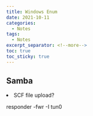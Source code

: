 ```yaml
---
title: Windows Enum
date: 2021-10-11
categories:
  - Notes
tags:
  - Notes
excerpt_separator: <!--more-->
toc: true
toc_sticky: true
---
```


<h2>Samba</h2>
<li>SCF file upload?</li>
<p>responder -fwr -I tun0</p>